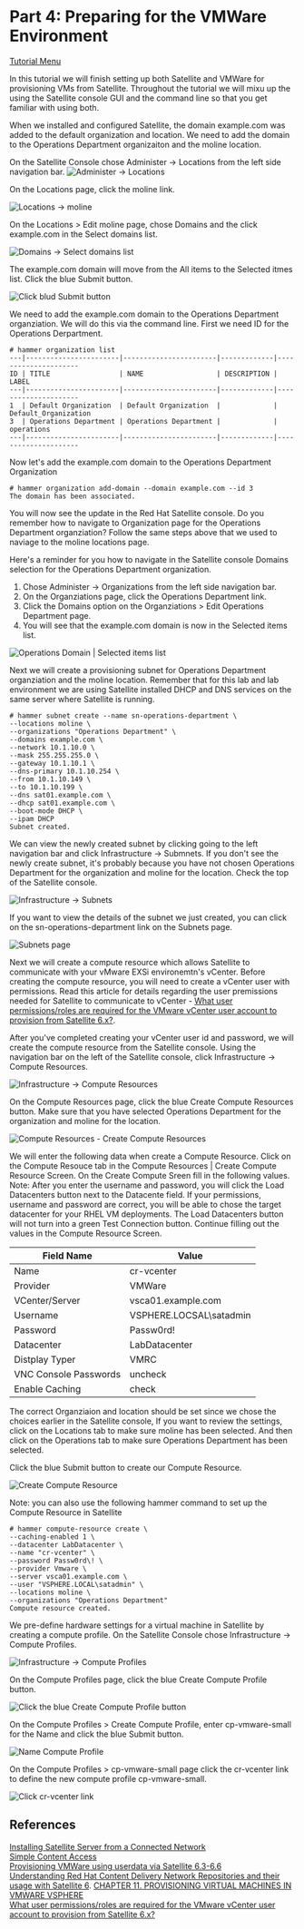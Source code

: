 # Part 4: Preparing for the VMWare Environment  

[Tutorial Menu](https://github.com/pslucas0212/RedHat-Satellite-VM-Provisioning-to-vSphere-Tutorial)  

In this tutorial we will finish setting up both Satellite and VMWare for provisioning VMs from Satellite.  Throughout the tutorial we will mixu up the using the Satellite console GUI and the command line so that you get familiar with using both.

When we installed and configured Satellite, the domain example.com was added to the default organization and location.  We need to add the domain to the Operations Department organizaiton and the moline location.  

On the Satellite Console chose Administer -> Locations from the left side navigation bar.
![Administer -> Locations](/images/sat34.png)  

On the Locations page, click the moline link.  

![Locations -> moline](/images/sat35.png)  

On the Locations > Edit moline page, chose Domains and the click example.com in the Select domains list.  

![Domains -> Select domains list](/images/sat36.png)

The example.com domain will move from the All items to the Selected itmes list.  Click the blue Submit button.

![Click blud Submit button](/images/sat37.png)  

We need to add the example.com domain to the Operations Department organziation.  We will do this via the command line.  First we need ID for the Operations Derpartment.

```
# hammer organization list
---|-----------------------|-----------------------|-------------|---------------------
ID | TITLE                 | NAME                  | DESCRIPTION | LABEL               
---|-----------------------|-----------------------|-------------|---------------------
1  | Default Organization  | Default Organization  |             | Default_Organization
3  | Operations Department | Operations Department |             | operations          
---|-----------------------|-----------------------|-------------|---------------------
```  

Now let's add the example.com domain to the Operations Department Organization
```
# hammer organization add-domain --domain example.com --id 3
The domain has been associated.
```  

You will now see the update in the Red Hat Satellite console.  Do you remember how to navigate to Organization page for the Operations Department organziation?  Follow the same steps above that we used to naviage to the moline locations page.  

Here's a reminder for you how to navigate in the Satellite console Domains selection for the Operations Department organization.
1. Chose Administer -> Organizations from the left side navigation bar.
2. On the Organziations page, click the Operations Department link.
3. Click the Domains option on the Organziations > Edit Operations Department page.
4. You will see that the example.com domain is now in the Selected items list.  

![Operations Domain | Selected items list](/images/sat38.png)

Next we will create a provisioning subnet for Operations Department organziation and the moline location.  Remember that for this lab and lab environment we are using Satellite installed DHCP and DNS services on the same server where Satellite is running.
```
# hammer subnet create --name sn-operations-department \
--locations moline \
--organizations "Operations Department" \
--domains example.com \
--network 10.1.10.0 \
--mask 255.255.255.0 \
--gateway 10.1.10.1 \
--dns-primary 10.1.10.254 \
--from 10.1.10.149 \
--to 10.1.10.199 \
--dns sat01.example.com \
--dhcp sat01.example.com \
--boot-mode DHCP \
--ipam DHCP
Subnet created.
```

We can view the newly created subnet by clicking going to the left navigation bar and click Infrastructure -> Submnets.  If you don't see the newly create subnet, it's probably because you have not chosen Operations Department for the organization and moline for the location.  Check the top of the Satellite console.

![Infrastructure -> Subnets](/images/sat39.png)  

If you want to view the details of the subnet we just created, you can click on the sn-operations-department link on the Subnets page.  

![Subnets page](/images/sat40.png)

Next we will create a compute resource which allows Satellite to communicate with your vMware EXSi environemtn's vCenter.  Before creating the compute resource, you will need to create a vCenter user with permissions.  Read this article for details regarding the user premissions needed for Satellite to communicate to vCenter - [What user permissions/roles are required for the VMware vCenter user account to provision from Satellite 6.x?](https://access.redhat.com/solutions/1339483).  

After you've completed creating your vCenter user id and password, we will create the compute resource from the Satellite console.  Using the navigation bar on the left of the Satellite console, click Infrastructure -> Compute Resources.  

![Infrastructure -> Compute Resources](/images/sat41.png)  

On the Compute Resources page, click the blue Create Compute Resources button.  Make sure that you have selected Operations Department for the organization and moline for the location.   

![Compute Resources - Create Compute Resources](/images/sat42.png)  


We will enter the following data when create a Compute Resource.  Click on the Compute Resouce tab in the Compute Resources | Create Compute Resource Screen.  On the Create Compute Sreen fill in the following values.  Note: After you enter the username and password, you will click the Load Datacenters button next to the Datacente field.  If your permissions, username and password are correct, you will be able to chose the target datacenter for your RHEL VM deployments.  The Load Datacenters button will not turn into a green Test Connection button.  Continue filling out the values in the Compute Resource Screen.  

Field Name | Value
---------- | -----
Name | cr-vcenter
Provider | VMWare
VCenter/Server | vsca01.example.com
Username | VSPHERE.LOCSAL\satadmin
Password | Passw0rd!
Datacenter | LabDatacenter
Distplay Typer | VMRC
VNC Console Passwords | uncheck
Enable Caching | check

The correct Organziaion and location should be set since we chose the choices earlier in the Satellite console,  If you want to review the settings, click on the Locations tab to make sure moline has been selected.  And then click on the Operations tab to make sure Operations Department has been selected.  

Click the blue Submit button to create our Compute Resource.  

![Create Compute Resource](/images/sat43.png)

Note: you can also use the following hammer command to set up the Compute Resource in Satellite

```
# hammer compute-resource create \
--caching-enabled 1 \
--datacenter LabDatacenter \
--name "cr-vcenter" \
--password Passw0rd\! \
--provider Vmware \
--server vsca01.example.com \
--user "VSPHERE.LOCAL\satadmin" \
--locations moline \
--organizations "Operations Department"
Compute resource created.
```

We pre-define hardware settings for a virtual machine in Satellite by creating a compute profile.  On the Satellite Console chose Infrastructure -> Compute Profiles.

![Infrastructure -> Compute Profiles](/images/sat44.png)

On the Compute Profiles page, click the blue Create Compute Profile button.  

![Click the blue Create Compute Profile button](/images/sat45.png)

On the Compute Profiles > Create Compute Profile, enter cp-vmware-small for the Name and click the blue Submit button.  

![Name Compute Profile](/images/sat46.png)  

On the Compute Profiles > cp-vmware-small page click the cr-vcenter link to define the new compute profile cp-vmware-small.  

![Click cr-vcenter link](/images/sat47.png)

## References  
[Installing Satellite Server from a Connected Network](https://access.redhat.com/documentation/en-us/red_hat_satellite/6.9/html/installing_satellite_server_from_a_connected_network/index)   
[Simple Content Access](https://access.redhat.com/articles/simple-content-access)  
[Provisioning VMWare using userdata via Satellite 6.3-6.6](https://access.redhat.com/blogs/1169563/posts/3640721)  
[Understanding Red Hat Content Delivery Network Repositories and their usage with Satellite 6](https://access.redhat.com/articles/1586183). 
[CHAPTER 11. PROVISIONING VIRTUAL MACHINES IN VMWARE VSPHERE](https://access.redhat.com/documentation/en-us/red_hat_satellite/6.9/html/provisioning_guide/provisioning_virtual_machines_in_vmware_vsphere#Provisioning_Virtual_Machines_in_VMware_vSphere-Creating_a_VMware_vSphere_User)  
[What user permissions/roles are required for the VMware vCenter user account to provision from Satellite 6.x?](https://access.redhat.com/solutions/1339483)

